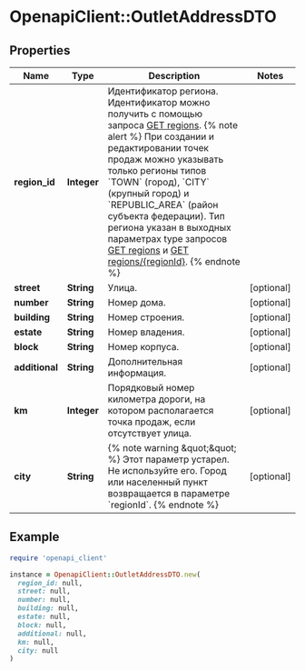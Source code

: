 # OpenapiClient::OutletAddressDTO

## Properties

| Name | Type | Description | Notes |
| ---- | ---- | ----------- | ----- |
| **region_id** | **Integer** | Идентификатор региона.  Идентификатор можно получить c помощью запроса [GET regions](../../reference/regions/searchRegionsByName.md).  {% note alert %}  При создании и редактировании точек продаж можно указывать только регионы типов &#x60;TOWN&#x60; (город), &#x60;CITY&#x60; (крупный город) и &#x60;REPUBLIC_AREA&#x60; (район субъекта федерации). Тип региона указан в выходных параметрах type запросов [GET regions](../../reference/regions/searchRegionsByName.md) и [GET regions/{regionId}](../../reference/regions/searchRegionsById.md).  {% endnote %}  |  |
| **street** | **String** | Улица. | [optional] |
| **number** | **String** | Номер дома. | [optional] |
| **building** | **String** | Номер строения. | [optional] |
| **estate** | **String** | Номер владения. | [optional] |
| **block** | **String** | Номер корпуса. | [optional] |
| **additional** | **String** | Дополнительная информация. | [optional] |
| **km** | **Integer** | Порядковый номер километра дороги, на котором располагается точка продаж, если отсутствует улица. | [optional] |
| **city** | **String** | {% note warning \&quot;\&quot; %}  Этот параметр устарел. Не используйте его. Город или населенный пункт возвращается в параметре &#x60;regionId&#x60;.  {% endnote %}  | [optional] |

## Example

```ruby
require 'openapi_client'

instance = OpenapiClient::OutletAddressDTO.new(
  region_id: null,
  street: null,
  number: null,
  building: null,
  estate: null,
  block: null,
  additional: null,
  km: null,
  city: null
)
```

